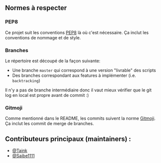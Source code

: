 ## Normes à respecter
### PEP8
Ce projet suit les conventions [PEP8](https://www.python.org/dev/peps/pep-0008/)
là où c'est nécessaire. Ça inclut les conventions de nommage et de style.
### Branches
Le répertoire est découpé de la façon suivante:
- Une branche `master` qui correspond à une version "livrable" des scripts
- Des branches correspondant aux features à implémenter (i.e. `backtracking`)

Il n'y a pas de branche intermédiaire donc il vaut mieux vérifier que le git
log en local est propre avant de commit :)
### Gitmoji
Comme mentionné dans le README, les commits suivent la norme
[Gitmoji](https://gitmoji.dev/). Ça inclut les commit de merge de branches.

## Contributeurs principaux (maintainers) :
- [@Taink](https://github.com/Taink)
- [@Saibe1111](https://github.com/Saibe1111)
